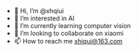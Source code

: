- 👋 Hi, I’m @xhqiui
- 👀 I’m interested in AI
- 🌱 I’m currently learning computer vision
- 💞️ I’m looking to collaborate on xiaomi
- 📫 How to reach me xhiqui@163.com

<!---
xhqiui/xhqiui is a ✨ special ✨ repository because its `README.md` (this file) appears on your GitHub profile.
You can click the Preview link to take a look at your changes.
--->
